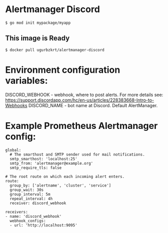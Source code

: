 # Alertmanager Discord

```
$ go mod init mypackage/myapp
```

## This image is Ready

```
$ docker pull ugurbzkrt/alertmanager-discord
```

# Environment configuration variables:

DISCORD_WEBHOOK - webhook, where to post alerts. For more details see: https://support.discordapp.com/hc/en-us/articles/228383668-Intro-to-Webhooks
DISCORD_NAME - bot name at Discord. Default AlertManager.


# Example Prometheus Alertmanager config:

```
global:
  # The smarthost and SMTP sender used for mail notifications.
  smtp_smarthost: 'localhost:25'
  smtp_from: 'alertmanager@example.org'
  smtp_require_tls: false

# The root route on which each incoming alert enters.
route:
  group_by: ['alertname', 'cluster', 'service']
  group_wait: 30s
  group_interval: 5m
  repeat_interval: 4h
  receiver: discord_webhook

receivers:
- name: 'discord_webhook'
  webhook_configs:
  - url: 'http://localhost:9095'
```
